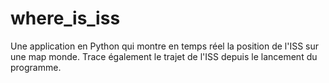 # where_is_iss
 Une application en Python qui montre en temps réel la position de l'ISS sur une map monde. Trace également le trajet de l'ISS depuis le lancement du programme.
